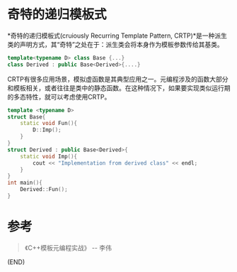 # 奇特的递归模板式      

*奇特的递归模板式(cruiously Recurring Template Pattern, CRTP)*是一种派生类的声明方式，其“奇特”之处在于：派生类会将本身作为模板参数传给其基类。    

```CPP
template<typename D> class Base {...}
class Derived : public Base<Derived>{....}
```

CRTP有很多应用场景，模拟虚函数是其典型应用之一。元编程涉及的函数大部分和模板相关，或者往往是类中的静态函数。在这种情况下，如果要实现类似运行期的多态特性，就可以考虑使用CRTP。    


```CPP
template <typename D>
struct Base{
    static void Fun(){
        D::Imp();
    }
}
struct Derived : public Base<Derived>{
    static void Imp(){
        cout << "Implementation from derived class" << endl;
    }
}
int main(){
    Derived::Fun();
}
```



# 参考      

> 《C++模板元编程实战》 -- 李伟    

(END)    
